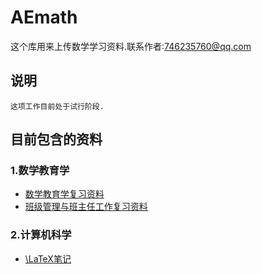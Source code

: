 # AEmath
这个库用来上传数学学习资料.联系作者:746235760@qq.com
## 说明
```
这项工作目前处于试行阶段.
```
## 目前包含的资料
### 1.数学教育学
* [数学教育学复习资料](https://maiimg.com/dec/a96353406594@pdf)
* [班级管理与班主任工作复习资料](https://maiimg.com/dec/a93069409312@pdf)

### 2.计算机科学
* [\LaTeX笔记](https://maiimg.com/dec/a90255413365@pdf)
